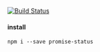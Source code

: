 [![Build Status](https://travis-ci.org/indatawetrust/promise-status.svg?branch=master)](https://travis-ci.org/indatawetrust/promise-status)

#### install
```
npm i --save promise-status
```

